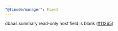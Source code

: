 ```yaml
---
"@linode/manager": Fixed
---
```


dbaas summary read-only host field is blank ([#11265](https://github.com/linode/manager/pull/11265))
